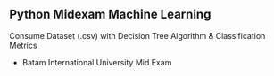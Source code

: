 ## Python Midexam Machine Learning
Consume Dataset (.csv) with Decision Tree Algorithm & Classification Metrics

- Batam International University Mid Exam
